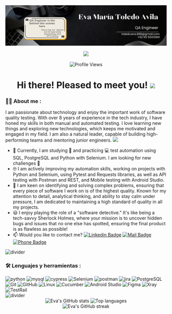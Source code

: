 <div id="header" align="center">
  <img decoding="async" src="https://github.com/EMTA30/EMTA30/blob/main/Eva Toledo_Github_Banner_OK.png" width="900"/>
</div>

<div id="badges" align="center">

  [![](https://img.shields.io/badge/LinkedIn-0077B5?style=for-the-badge&logo=linkedin&logoColor=white)](https://www.linkedin.com/in/evatoledoa/)
  
  ![Profile Views](https://komarev.com/ghpvc/?username=EMTA30&style=flat&color=blue)

</div>

<div id="title" align="center">
<h1>
  Hi there! Pleased to meet you!
  <img decoding="async" src="https://media.giphy.com/media/hvRJCLFzcasrR4ia7z/giphy.gif" width="30px"/>
</h1>
</div>

 <div id="header" align="left">

### :woman_technologist: About me :
I am passionate about technology and enjoy the important work of software quality testing. With over 8 years of experience in the tech industry, I have honed my skills in both manual and automated testing. I love learning new things and exploring new technologies, which keeps me motivated and engaged in my field.  I am also a natural leader, capable of building high-performing teams and mentoring junior engineers. <img decoding="async" src="https://media.giphy.com/media/WUlplcMpOCEmTGBtBW/giphy.gif" width="30">
* :telescope: Currently, I am studying :blue_book: and practicing :computer: test automation using SQL, PostgreSQL and Python with Selenium. I am looking for new challenges :muscle:
* :nerd_face:  I am actively improving my automation skills, working on projects with Python and Selenium, using Pytest and Requests libraries, as well as API testing with Postman and REST, and Mobile testing with Android Studio. 
* :heartbeat: I am keen on identifying and solving complex problems, ensuring that every piece of software I work on is of the highest quality. Known for my attention to detail, analytical thinking, and ability to stay calm under pressure, I am dedicated to maintaining a high standard of quality in all my projects.
* :smiley: I enjoy playing the role of a "software detective." It's like being a tech-savvy Sherlock Holmes, where your mission is to uncover hidden bugs and issues that no one else has spotted, ensuring the final product is as flawless as possible!
* :mailbox: Would you like to contact me? [![Linkedin Badge](https://img.shields.io/badge/-Eva-blue?style=flat&logo=Linkedin&logoColor=white)](https://www.linkedin.com/in/evatoledoa/) [![Mail Badge](https://img.shields.io/badge/Email-toledo.eva.888@gmail.com-blue?style=flat&logo=gmail&logoColor=white)](mailto:toledo.eva.888@gmail.com) [![Phone Badge](https://img.shields.io/badge/Phone-%2B52%2055%2055013961-blue?style=flat&logo=phone&logoColor=white)](tel:+5255555013961)
  
<img decoding="async" src="https://raw.githubusercontent.com/andreasbm/readme/master/assets/lines/colored.png" alt="divider"/>

### :hammer_and_wrench: Lenguajes y herramientas :
  <img decoding="async" src="https://img.shields.io/badge/Python-3776AB?style=for-the-badge&logo=python&logoColor=white" alt="python"/>
  <img decoding="async" src="https://img.shields.io/badge/MySQL-6DB33F?style=for-the-badge&logo=mysql&logoColor=white" alt="mysql"/>
  <img decoding="async" src="https://img.shields.io/badge/cypress-000000?style=for-the-badge&logo=cypress&logoColor=white" alt="cypress"/>
  <img decoding="async" src="https://img.shields.io/badge/Selenium-FFBE00?style=for-the-badge&logo=Selenium&logoColor=white" alt="Selenium"/>
  <img decoding="async" src="https://img.shields.io/badge/Postman-ffA500?style=for-the-badge&logo=postman&logoColor=white" alt="postman"/>
  <img decoding="async" src="https://img.shields.io/badge/jira-00008B?style=for-the-badge&logo=jira&logoColor=white" alt="jira"/>
  <img decoding="async" src="https://img.shields.io/badge/PostgreSQL-FFFFFF?style=for-the-badge&logo=PostgreSQL&logoColor=blue" alt="PostgreSQL"/>
  <img decoding="async" src="https://img.shields.io/badge/Git-F05032?style=for-the-badge&logo=git&logoColor=white" alt="Git"/>
  <img decoding="async" src="https://img.shields.io/badge/GitHub-181717?style=for-the-badge&logo=github&logoColor=white" alt="GitHub"/>
  <img decoding="async" src="https://img.shields.io/badge/Linux-FCC624?style=for-the-badge&logo=linux&logoColor=black" alt="Linux"/>
  <img decoding="async" src="https://img.shields.io/badge/Cucumber-23D96C?style=for-the-badge&logo=cucumber&logoColor=white" alt="Cucumber"/>
  <img decoding="async" src="https://img.shields.io/badge/Android_Studio-3DDC84?style=for-the-badge&logo=android-studio&logoColor=white" alt="Android Studio"/>
  <img decoding="async" src="https://img.shields.io/badge/Figma-F24E1E?style=for-the-badge&logo=figma&logoColor=white" alt="Figma"/>
  <img decoding="async" src="https://img.shields.io/badge/Xray-01386D?style=for-the-badge&logo=xray&logoColor=white" alt="Xray"/>
  <img decoding="async" src="https://img.shields.io/badge/TestRail-4682B4?style=for-the-badge&logo=TestRail&logoColor=white" alt="TestRail"/>
</div>

<img decoding="async" src="https://raw.githubusercontent.com/andreasbm/readme/master/assets/lines/colored.png" alt="divider"/>

<div id="stats" align="center">
  <img decoding="async" src="https://github-readme-stats.vercel.app/api?username=EMTA30&show_icons=true&theme=radical" alt="Eva's GitHub stats"/>
  <img decoding="async" src="https://github-readme-stats.vercel.app/api/top-langs/?username=EMTA30&layout=compact&theme=radical" alt="Top languages"/>
</div>

<div id="streak-stats" align="center">
  <img decoding="async" src="https://github-readme-streak-stats.herokuapp.com/?user=EMTA30&theme=radical" alt="Eva's GitHub streak"/>
</div>

